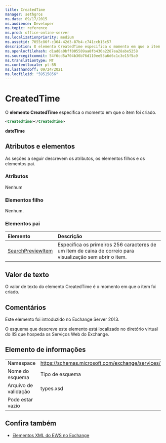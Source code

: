 ```yaml
---
title: CreatedTime
manager: sethgros
ms.date: 09/17/2015
ms.audience: Developer
ms.topic: reference
ms.prod: office-online-server
ms.localizationpriority: medium
ms.assetid: 7055c86f-c364-42d3-87b4-c741ccb15c57
description: O elemento CreatedTime especifica o momento em que o item foi criado.
ms.openlocfilehash: d1ad8a0bff805589aa8fb430a2287ea28abe5258
ms.sourcegitcommit: 54f6cd5a704b36b76d110ee53a6d6c1c3e15f5a9
ms.translationtype: MT
ms.contentlocale: pt-BR
ms.lasthandoff: 09/24/2021
ms.locfileid: "59515856"
---
```

# <a name="createdtime"></a>CreatedTime

O **elemento CreatedTime** especifica o momento em que o item foi criado. 
  
```xml
<CreatedTime></CreatedTime>
```

 **dateTime**
## <a name="attributes-and-elements"></a>Atributos e elementos

As seções a seguir descrevem os atributos, os elementos filhos e os elementos pai.
  
### <a name="attributes"></a>Atributos

Nenhum
  
### <a name="child-elements"></a>Elementos filho

Nenhum.
  
### <a name="parent-elements"></a>Elementos pai

|**Elemento**|**Descrição**|
|:-----|:-----|
|[SearchPreviewItem](searchpreviewitem.md) <br/> |Especifica os primeiros 256 caracteres de um item de caixa de correio para visualização sem abrir o item.  <br/> |
   
## <a name="text-value"></a>Valor de texto

O valor de texto do elemento CreatedTime é o momento em que o item foi criado. 
  
## <a name="remarks"></a>Comentários

Este elemento foi introduzido no Exchange Server 2013.
  
O esquema que descreve este elemento está localizado no diretório virtual do IIS que hospeda os Serviços Web do Exchange.
  
## <a name="element-information"></a>Elemento de informações

|||
|:-----|:-----|
|Namespace  <br/> |https://schemas.microsoft.com/exchange/services/2006/types  <br/> |
|Nome do esquema  <br/> |Tipo de esquema  <br/> |
|Arquivo de validação  <br/> |types.xsd  <br/> |
|Pode estar vazio  <br/> ||
   
## <a name="see-also"></a>Confira também



- [Elementos XML do EWS no Exchange](ews-xml-elements-in-exchange.md)

